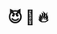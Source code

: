 # 😈 💖 🔥

<!---
rureirureirurei/rureirureirurei is a ✨ special ✨ repository because its `README.md` (this file) appears on your GitHub profile.
You can click the Preview link to take a look at your changes.
--->
